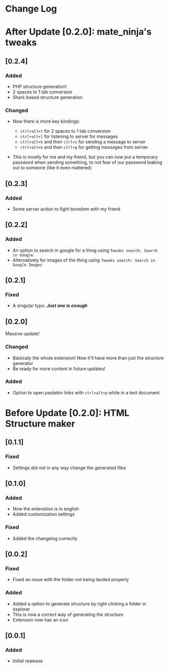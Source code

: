 # Change Log

# After Update [0.2.0]: mate_ninja's tweaks

## [0.2.4]

### Added 

 - PHP structure generation!
 - 2 spaces to 1 tab conversion
 - Shark based structure generation

### Changed

 - Now there is more key bindings:
   - `ctrl+alt+t` for 2 spaces to 1 tab conversion
   - `ctrl+alt+l` for listening to server for messages
   - `ctrl+alt+k` and then `ctrl+s` for sending a message to server
   - `ctrl+alt+k` and then `ctrl+g` for getting messages from server

 - This is mostly for me and my freind, but you can now put a temporary password when sending something, to not fear of our password leaking out to someone (like it even mattered)


## [0.2.3]

### Added 

 - Some server action to fight boredom with my friend

## [0.2.2] 

### Added

 - An option to search in google for a thing using `Tweaks search: Search in Google`
 - Alternatively for images of the thing using `Tweaks search: Search in Google Images`

## [0.2.1]

### Fixed

 - A singular typo. ***Just one is enough*** 

## [0.2.0]
Massive update!

### Changed

 - Baisicaly the whole extension! Now it'll have more than just the structure generator
 - Be ready for more content in future updates!

### Added

 - Option to open pastebin links with `ctrl+alt+p` while in a text document

# Before Update [0.2.0]: HTML Structure maker

## [0.1.1]

### Fixed

 - Settings did not in any way change the generated files

## [0.1.0]

### Added 

 - Now the extenstion is in english
 - Added customization settings

### Fixed

 - Added the changelog correctly

## [0.0.2]

### Fixed

 - Fixed an issue with the folder not being laoded properly

### Added

 - Added a option to generate structure by right clicking a folder in explorer
 - This is now a correct way of generating the structure
 - Extension now has an icon

## [0.0.1]

### Added

- Initial realease